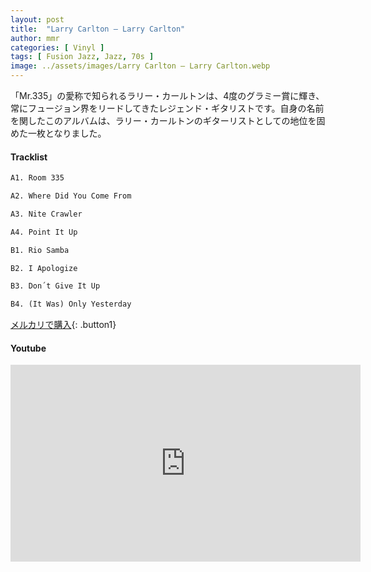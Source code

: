 ```yaml
---
layout: post
title:  "Larry Carlton – Larry Carlton"
author: mmr
categories: [ Vinyl ]
tags: [ Fusion Jazz, Jazz, 70s ]
image: ../assets/images/Larry Carlton – Larry Carlton.webp
---
```


「Mr.335」の愛称で知られるラリー・カールトンは、4度のグラミー賞に輝き、常にフュージョン界をリードしてきたレジェンド・ギタリストです。自身の名前を関したこのアルバムは、ラリー・カールトンのギターリストとしての地位を固めた一枚となりました。

#### Tracklist
```md
A1. Room 335

A2. Where Did You Come From

A3. Nite Crawler

A4. Point It Up

B1. Rio Samba

B2. I Apologize

B3. Don´t Give It Up

B4. (It Was) Only Yesterday
```

[メルカリで購入](https://jp.mercari.com/item/m14275784867?afid=6142608987){: .button1}

#### Youtube
<iframe width="560" height="315" src="https://www.youtube.com/embed/PeXIWyhB4F8?si=BjZzCyzgE6e_ed2n" title="YouTube video player" frameborder="0" allow="accelerometer; autoplay; clipboard-write; encrypted-media; gyroscope; picture-in-picture; web-share" referrerpolicy="strict-origin-when-cross-origin" allowfullscreen></iframe>